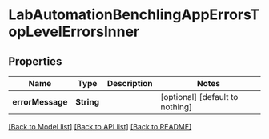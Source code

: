 # LabAutomationBenchlingAppErrorsTopLevelErrorsInner


## Properties
Name | Type | Description | Notes
------------ | ------------- | ------------- | -------------
**errorMessage** | **String** |  | [optional] [default to nothing]


[[Back to Model list]](../README.md#models) [[Back to API list]](../README.md#api-endpoints) [[Back to README]](../README.md)


